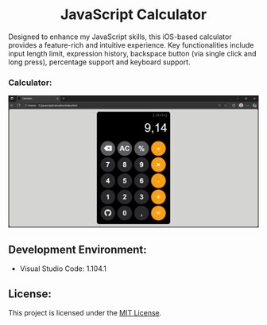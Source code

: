 <div align="center">
  <h1>JavaScript Calculator</h1>
</div>

Designed to enhance my JavaScript skills, this iOS-based calculator provides a feature-rich and intuitive experience. Key functionalities include input length limit, expression history, backspace button (via single click and long press), percentage support and keyboard support.

### Calculator:
![image_alt](https://github.com/mateuszcalderon/javascript-calculator/blob/main/Calculator.jpg?raw=true)

## Development Environment:
  - Visual Studio Code: 1.104.1

## License:
This project is licensed under the [MIT License](https://github.com/mateuszcalderon/javascript-calculator/blob/main/LICENSE).

